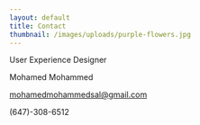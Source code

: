 ```yaml
---
layout: default
title: Contact
thumbnail: /images/uploads/purple-flowers.jpg
---
```

User Experience Designer

Mohamed Mohammed

mohamedmohammedsal@gmail.com

(647)-308-6512
